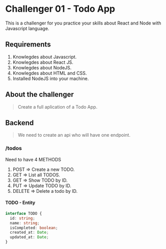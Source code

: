 # Challenger 01 - Todo App

This is a challenger for you practice your skills about React and Node with Javascript language.

## Requirements

1. Knowlegdes about Javascript.
2. Knowlegdes about React JS.
3. Knowlegdes about NodeJS.
4. Knowlegdes about HTML and CSS.
5. Installed NodeJS into your machine.

## About the challenger

> Create a full aplication of a Todo App.

## Backend

> We need to create an api who will have one endpoint.

### /todos

Need to have 4 METHODS

1. POST => Create a new TODO.
2. GET => List all TODOS.
3. GET => Show TODO by ID.
4. PUT => Update TODO by ID.
5. DELETE => Delete a todo by ID.

#### TODO - Entity

```typescript
interface TODO {
  id: string;
  name: string;
  isCompleted: boolean;
  created_at: Date;
  updated_at: Date;
}
```
